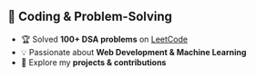 ## 🚀 Coding & Problem-Solving  
- 🏆 Solved **100+ DSA problems** on [LeetCode](https://leetcode.com/u/satyam_tomar/)
- 💡 Passionate about **Web Development & Machine Learning**  
- 🔗 Explore my **projects & contributions** 
